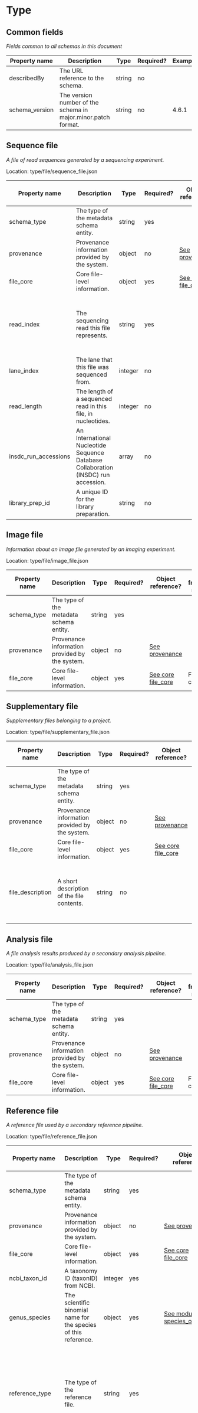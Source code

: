 # Type
## Common fields
_Fields common to all schemas in this document_

Property name | Description | Type | Required? | Example 
--- | --- | --- | --- | ---
 describedBy | The URL reference to the schema. | string | no |  |  |  | 
schema_version | The version number of the schema in major.minor.patch format. | string | no | 4.6.1

## Sequence file
_A file of read sequences generated by a sequencing experiment._

Location: type/file/sequence_file.json

Property name | Description | Type | Required? | Object reference? | User friendly name | Allowed values | Example 
--- | --- | --- | --- | --- | --- | --- | --- 
schema_type | The type of the metadata schema entity. | string | yes |  |  | file | 
provenance | Provenance information provided by the system. | object | no | [See   provenance](.md/#provenance) |  |  | 
file_core | Core file-level information. | object | yes | [See core  file_core](core.md/#file_core) | File core |  | 
read_index | The sequencing read this file represents. | string | yes |  | Read index | read1, read2, index1, index2, single-end, non-indexed | Should be one of: read1, read2, index1, index2
lane_index | The lane that this file was sequenced from. | integer | no |  | Lane index |  | 1
read_length | The length of a sequenced read in this file, in nucleotides. | integer | no |  | Read length |  | 51
insdc_run_accessions | An International Nucleotide Sequence Database Collaboration (INSDC) run accession. | array | no |  | INSDC run accession |  | SRR0000000
library_prep_id | A unique ID for the library preparation. | string | no |  | Library preparation ID |  | tech_rep_group_001

## Image file
_Information about an image file generated by an imaging experiment._

Location: type/file/image_file.json

Property name | Description | Type | Required? | Object reference? | User friendly name | Allowed values | Example 
--- | --- | --- | --- | --- | --- | --- | --- 
schema_type | The type of the metadata schema entity. | string | yes |  |  | file | 
provenance | Provenance information provided by the system. | object | no | [See   provenance](.md/#provenance) |  |  | 
file_core | Core file-level information. | object | yes | [See core  file_core](core.md/#file_core) | File core |  | 

## Supplementary file
_Supplementary files belonging to a project._

Location: type/file/supplementary_file.json

Property name | Description | Type | Required? | Object reference? | User friendly name | Allowed values | Example 
--- | --- | --- | --- | --- | --- | --- | --- 
schema_type | The type of the metadata schema entity. | string | yes |  |  | file | 
provenance | Provenance information provided by the system. | object | no | [See   provenance](.md/#provenance) |  |  | 
file_core | Core file-level information. | object | yes | [See core  file_core](core.md/#file_core) | File core |  | 
file_description | A short description of the file contents. | string | no |  | File description |  | Protocol for FACS enrichment; Image of spleen sample collection location

## Analysis file
_A file analysis results produced by a secondary analysis pipeline._

Location: type/file/analysis_file.json

Property name | Description | Type | Required? | Object reference? | User friendly name | Allowed values | Example 
--- | --- | --- | --- | --- | --- | --- | --- 
schema_type | The type of the metadata schema entity. | string | yes |  |  | file | 
provenance | Provenance information provided by the system. | object | no | [See   provenance](.md/#provenance) |  |  | 
file_core | Core file-level information. | object | yes | [See core  file_core](core.md/#file_core) | File core |  | 

## Reference file
_A reference file used by a secondary reference pipeline._

Location: type/file/reference_file.json

Property name | Description | Type | Required? | Object reference? | User friendly name | Allowed values | Example 
--- | --- | --- | --- | --- | --- | --- | --- 
schema_type | The type of the metadata schema entity. | string | yes |  |  | file | 
provenance | Provenance information provided by the system. | object | no | [See   provenance](.md/#provenance) |  |  | 
file_core | Core file-level information. | object | yes | [See core  file_core](core.md/#file_core) | File core |  | 
ncbi_taxon_id | A taxonomy ID (taxonID) from NCBI. | integer | yes |  | NCBI taxon ID |  | 9606; 10090
genus_species | The scientific binomial name for the species of this reference. | object | yes | [See module  species_ontology](module.md/#species_ontology) | Genus species |  | 
reference_type | The type of the reference file. | string | yes |  | Reference type | genome sequence, transcriptome sequence, annotation reference, transcriptome index, genome sequence index | Should be one of: genome sequence, transcriptome sequence, annotation reference, transcriptome index, or genome sequence index.
assembly_type | The assembly type of the genome reference file. | string | yes |  | Genome assembly type | primary assembly, complete assembly, patch assembly | Should be one of: primary assembly, complete assembly, or patch assembly.
reference_version | The genome version of the reference file. | string | yes |  | Reference version |  | GencodeV27; Ensembl 87

## Protocol
_Information about the protocol._

Location: type/protocol/protocol.json

Property name | Description | Type | Required? | Object reference? | User friendly name | Allowed values | Example 
--- | --- | --- | --- | --- | --- | --- | --- 
schema_type | The type of the metadata schema entity. | string | yes |  |  | protocol | 
provenance | Provenance information provided by the system. | object | no | [See   provenance](.md/#provenance) |  |  | 
protocol_core | Core protocol-level information. | object | yes | [See core  protocol_core](core.md/#protocol_core) | Protocol core |  | 
protocol_type | The type of protocol. | object | no | [See module  process_type_ontology](module.md/#process_type_ontology) | Protocol type |  | sample enrichment

## Sequencing protocol
_Information about the sequencing protocol._

Location: type/protocol/sequencing/sequencing_protocol.json

Property name | Description | Type | Required? | Object reference? | User friendly name | Allowed values | Example 
--- | --- | --- | --- | --- | --- | --- | --- 
schema_type | The type of the metadata schema entity. | string | yes |  |  | protocol | 
provenance | Provenance information provided by the system. | object | no | [See   provenance](.md/#provenance) |  |  | 
protocol_core | Core protocol-level information. | object | yes | [See core  protocol_core](core.md/#protocol_core) | Protocol core |  | 
instrument_manufacturer_model | The manufacturer and model of the sequencer. | object | yes | [See module  instrument_ontology](module.md/#instrument_ontology) | Instrument manufacturer and model |  | 
local_machine_name | Local name for the particular machine used for sequencing. | string | no |  | Local machine name |  | Machine1; HSMA-20
paired_end | Whether the sequenced molecule was sequenced from both ends. | boolean | yes |  | Paired end? |  | Should be one of: yes, or no.
method | The general method for sequencing. | object | yes | [See module  sequencing_ontology](module.md/#sequencing_ontology) | Sequencing method |  | 
10x | Fields specific for 10x experiments. | object | no | [See module  10x](module.md/#10x) | 10x-specific |  | 

## Library preparation protocol
_Information about how a sequencing library was prepared._

Location: type/protocol/sequencing/library_preparation_protocol.json

Property name | Description | Type | Required? | Object reference? | User friendly name | Allowed values | Example 
--- | --- | --- | --- | --- | --- | --- | --- 
schema_type | The type of the metadata schema entity. | string | yes |  |  | protocol | 
provenance | Provenance information provided by the system. | object | no | [See   provenance](.md/#provenance) |  |  | 
protocol_core | Core protocol-level information. | object | yes | [See core  protocol_core](core.md/#protocol_core) | Protocol core |  | 
cell_barcode | Information about cell identifier barcodes. | object | no | [See module  barcode](module.md/#barcode) | Cell barcode |  | 
input_nucleic_acid_molecule | Starting nucleic acid molecule isolated for sequencing. | object | yes | [See module  biological_macromolecule_ontology](module.md/#biological_macromolecule_ontology) | Input nucleic acid molecule |  | 
nucleic_acid_source | Source cells or organelles from which nucleic acid molecules were collected. | string | no |  | Nucleic acid source | bulk cell, single cell, single nucleus, bulk nuclei, mitochondria | Should be one of: single cell, bulk cell, single nucleus, bulk nuclei, or mitochondria.
library_construction_method | The general method for sequencing library construction. | object | yes | [See module  library_construction_ontology](module.md/#library_construction_ontology) | Library construction method |  | 
library_construction_kit | Name of kit used to construct the sequencing library. | object | no | [See module  purchased_reagents](module.md/#purchased_reagents) | Library construction kit |  | 
nucleic_acid_conversion_kit | Name of kit used to convert RNA to DNA for sequencing. | object | no | [See module  purchased_reagents](module.md/#purchased_reagents) | Nucleic acid conversion kit |  | 
end_bias | The type of tag or end bias the library has. | string | yes |  | End bias | 3 prime tag, 3 prime end bias, 5 prime tag, 5 prime end bias, full length | Should be one of: 3 prime tag, 3 prime end bias, 5 prime tag, 5 prime end bias, or full length.
primer | Primer used for cDNA synthesis from RNA. | string | no |  | Primer | poly-dT, random | Should be one of: poly-dT, or random.
strand | Library strandedness. | string | yes |  | Strand | first, second, unstranded, not provided | Should be one of: first, second, unstranded, or not provided.
spike_in_kit | Information about a spike-in kit. | object | no | [See module  purchased_reagents](module.md/#purchased_reagents) | Spike-in kit |  | 
spike_in_dilution | Dilution of spike-in. | integer | no |  | Spike-in dilution |  | 100
umi_barcode | Information about unique molecular identifier (UMI) barcodes. | object | no | [See module  barcode](module.md/#barcode) | UMI barcode |  | 
library_preamplification_method | The method used to amplify RNA prior to adaptor ligation. | object | no | [See module  library_amplification_ontology](module.md/#library_amplification_ontology) | Library pre-amplification method |  | 
cdna_library_amplification_method | The method used to amplify cDNA library prior to sequencing. | object | no | [See module  library_amplification_ontology](module.md/#library_amplification_ontology) | cDNA library amplification method |  | 
nominal_length | Average (insert) size of the fragments being sequenced. | integer | no |  | Nominal length |  | 250
nominal_sdev | Standard deviation of the (insert) size of the fragments being sequenced. | integer | no |  | Nominal standard deviation |  | 30

## Analysis protocol
_Information about the analysis protocol._

Location: type/protocol/analysis/analysis_protocol.json

Property name | Description | Type | Required? | Object reference? | User friendly name | Allowed values | Example 
--- | --- | --- | --- | --- | --- | --- | --- 
schema_type | The type of the metadata schema entity. | string | yes |  |  | protocol | 
provenance | Provenance information provided by the system. | object | no | [See   provenance](.md/#provenance) |  |  | 
protocol_core | Core protocol-level information. | object | yes | [See core  protocol_core](core.md/#protocol_core) | Protocol core |  | 
protocol_type | The type of protocol. | object | yes | [See module  process_type_ontology](module.md/#process_type_ontology) | Protocol type |  | 
computational_method | A URI to a versioned workflow and versioned execution environment in a GA4GH-compliant repository. | string | yes |  | Computational method |  | SmartSeq2SingleCell; 10x

## Aggregate generation protocol
_Information about how cultured cells are developed into cell aggregates._

Location: type/protocol/biomaterial_collection/aggregate_generation_protocol.json

Property name | Description | Type | Required? | Object reference? | User friendly name | Allowed values | Example 
--- | --- | --- | --- | --- | --- | --- | --- 
schema_type | The type of the metadata schema entity. | string | yes |  |  | protocol | 
provenance | Provenance information provided by the system. | object | no | [See   provenance](.md/#provenance) |  |  | 
protocol_core | Core protocol-level information. | object | yes | [See core  protocol_core](core.md/#protocol_core) | Protocol core |  | 
formation_method | Method used to form cell aggregates. | string | yes |  | Aggregate formation method |  | rocking; suspension cultures; hanging drops; spinner flasks
cell_uniformity | Description of the cell aggregates uniformity after formation. | string | no |  | Aggregate cell uniformity |  | Mostly homogenous embryoid bodies of variable cell numbers; Low-homogeneity in morphology and size

## Enrichment protocol
_Information about how a biomaterial is enriched for a feature or characteristic of interest._

Location: type/protocol/biomaterial_collection/enrichment_protocol.json

Property name | Description | Type | Required? | Object reference? | User friendly name | Allowed values | Example 
--- | --- | --- | --- | --- | --- | --- | --- 
schema_type | The type of the metadata schema entity. | string | yes |  |  | protocol | 
provenance | Provenance information provided by the system. | object | no | [See   provenance](.md/#provenance) |  |  | 
protocol_core | Core protocol-level information. | object | yes | [See core  protocol_core](core.md/#protocol_core) | Protocol core |  | 
enrichment_method | The method by which enrichment was achieved. | object | yes | [See module  process_type_ontology](module.md/#process_type_ontology) | Enrichment method |  | 
markers | A list of markers used to enrich for or against certain cells. | string | no |  | Markers |  | CD4+ CD8-; HLA-G+
min_size_selected | Minimum cell or organelle size passing selection, in microns. | number | no |  | Minimum size selected |  | 70
max_size_selected | Maximum cell or organelle size passing selection, in microns. | number | no |  | Maximum size selected |  | 90

## Dissociation protocol
_Information about the dissociation protocol used to separate individual cells or nuclei._

Location: type/protocol/biomaterial_collection/dissociation_protocol.json

Property name | Description | Type | Required? | Object reference? | User friendly name | Allowed values | Example 
--- | --- | --- | --- | --- | --- | --- | --- 
schema_type | The type of the metadata schema entity. | string | yes |  |  | protocol | 
provenance | Provenance information provided by the system. | object | no | [See   provenance](.md/#provenance) |  |  | 
protocol_core | Core protocol-level information. | object | yes | [See core  protocol_core](core.md/#protocol_core) | Protocol core |  | 
method | How cells or organelles were dissociated. | object | yes | [See module  process_type_ontology](module.md/#process_type_ontology) | Dissociation method |  | 
reagents | A list of purchased reagents used in this protocol. | array | no | [See module  purchased_reagents](module.md/#purchased_reagents) | Protocol reagents |  | 

## iPSC induction protocol
_Information about how a biomaterial is treated to become an induced pluripotent stem cell._

Location: type/protocol/biomaterial_collection/ipsc_induction_protocol.json

Property name | Description | Type | Required? | Object reference? | User friendly name | Allowed values | Example 
--- | --- | --- | --- | --- | --- | --- | --- 
schema_type | The type of the metadata schema entity. | string | yes |  |  | protocol | 
provenance | Provenance information provided by the system. | object | no | [See   provenance](.md/#provenance) |  |  | 
protocol_core | Core protocol-level information. | object | yes | [See core  protocol_core](core.md/#protocol_core) | Protocol core |  | 
ipsc_induction_method | Induction method applied to primary cell culture to induce pluripotent stem cell generation. | string | yes |  | Induction method | lentivirus, sendai virus, Gun particle, piggyBac transposon, miRNA viral, adenovirus, cre-loxP, plasmid, retroviral | Should be one of: lentivirus, sendai virus, Gun particle, piggyBac transposon, miRNA viral, adenovirus, cre-loxP, plasmid, or retroviral.
ipsc_induction_factors | Induction factors added to primary cell culture to induce pluripotency. | string | no |  | Induction factors |  | POU5F1; SOX2; KLF4; c-MYC
ipsc_induction_kit | Kit used to induce pluripotent stem cell generation. | object | no | [See module  purchased_reagents](module.md/#purchased_reagents) | Induction kit |  | 
pluripotency_test | Description of how pluripotency was tested in induced pluripotent stem cells. | string | no |  | Pluripotency test |  | Teratoma formation; PluriTest; Rt-PCR
percent_pluripotency | Percent of iPSCs that passed the pluripotency test. | number | no |  | Percent pluripotency |  | 97.2
pluripotency_vector_removed | Whether a viral vector was removed after induction. | string | no |  | Pluripotent vector removed? | yes, no, unknown | Should be one of: yes, no, or unknown.
ipsc_induction_produced_in_house | Whether the induced pluripotent stem cell was prepared in-house. | boolean | no |  | iPSC prepared in-house? |  | Should be one of: yes, or no.
protocol_reagents | A list of additional purchased reagents used in this protocol. | array | no | [See module  purchased_reagents](module.md/#purchased_reagents) | Additional protocol reagents |  | 

## Collection protocol
_Information about the biomaterial collection protocol._

Location: type/protocol/biomaterial_collection/collection_protocol.json

Property name | Description | Type | Required? | Object reference? | User friendly name | Allowed values | Example 
--- | --- | --- | --- | --- | --- | --- | --- 
schema_type | The type of the metadata schema entity. | string | yes |  |  | protocol | 
provenance | Provenance information provided by the system. | object | no | [See   provenance](.md/#provenance) |  |  | 
protocol_core | Core protocol-level information. | object | yes | [See core  protocol_core](core.md/#protocol_core) | Protocol core |  | 
method | Method used to collect the biomaterial. | object | yes | [See module  process_type_ontology](module.md/#process_type_ontology) | Collection method |  | 
reagents | A list of purchased reagents used in this protocol. | array | no | [See module  purchased_reagents](module.md/#purchased_reagents) | Protocol reagents |  | 

## Differentiation protocol
_Information about how a cell is differentiated to a desired cell type or organoid._

Location: type/protocol/biomaterial_collection/differentiation_protocol.json

Property name | Description | Type | Required? | Object reference? | User friendly name | Allowed values | Example 
--- | --- | --- | --- | --- | --- | --- | --- 
schema_type | The type of the metadata schema entity. | string | yes |  |  | protocol | 
provenance | Provenance information provided by the system. | object | no | [See   provenance](.md/#provenance) |  |  | 
protocol_core | Core protocol-level information. | object | yes | [See core  protocol_core](core.md/#protocol_core) | Protocol core |  | 
differentiation_method | Method applied to cell culture to induce a specific differentiation response. | string | yes |  | Differentiation method |  | Embryoid Body; Monolayer; Inductive Co-Culture
media | Culture media used to induce a specific differentiation response. | string | no |  | Differentiation media |  | RPMI 1640 + B27; Neurobasal Media; StemPro-34 Serum-Free Medium
small_molecules | Small molecules added to stem cell medium to induce a specific differentiation response. | string | no |  | Small molecules |  | Retinoic Acid; CHIR99021 (GSK-inhibitor); Activin A; BMP4
target_cell_yield | Percent of target cells obtained after directed differentiation of origin cell. | number | no |  | Percent target cell yield |  | 95
reagents | A list of purchased reagents used in the differentiation protocol. | array | no | [See module  purchased_reagents](module.md/#purchased_reagents) | Differentiation reagents |  | 
target_pathway | Targeted pathway for specific differentiation response. | string | no |  | Target pathway |  | Wnt pathway; Hedgehog signaling pathway
validation_method | Method used to validate origin cell successfully differentiated to target cell. | string | no |  | Differentiation validation method |  | Pancreatic Cell DTZ Detection Assay; qPCR; Flow Cytometry; Immunocytochemistry Staining
validation_result | Result confirming successful differentiation to target cell type. | string | no |  | Validation result |  | CD103 Positive; Nestin Positive; HCN4 Positive; CD11C Negative

## Imaging preparation protocol
_Information about the preparation protocol of the imaged specimen used in an imaging experiment_

Location: type/protocol/imaging/imaging_preparation_protocol.json

Property name | Description | Type | Required? | Object reference? | User friendly name | Allowed values | Example 
--- | --- | --- | --- | --- | --- | --- | --- 
schema_type | The type of the metadata schema entity. | string | yes |  |  | protocol | 
provenance | Provenance information provided by the system. | object | no | [See   provenance](.md/#provenance) |  |  | 
protocol_core | Core protocol-level information. | object | yes | [See core  protocol_core](core.md/#protocol_core) | Protocol core |  | 
fresh_slicing_method | The method by which fresh tissue was sliced. | string | no |  | Fresh slicing method |  | vibrotome
imaged_slice_thickness | Thickness of the imaged slice in micrometres. | number | no |  | Imaged slice thickness |  | 10
final_slicing_method | The method by which the final slice was obtained. | string | no |  | Final slicing method |  | cryosectioning
post_resection_interval | Length of time between surgical resection and fresh slicing of tissue. | number | no |  | Time between resection and fresh slicing |  | 5
post_resection_interval_unit | The unit of time in which the post resection interval is expressed. | object | no | [See module  time_unit_ontology](module.md/#time_unit_ontology) | Post resection interval time unit |  | day
pre_final_slice_preservation_method | Tissue preservation method used prior to final slicing. | object | no | [See module  preservation_storage](module.md/#preservation_storage) | Pre-final slice preservation method |  | freezing
post_final_slicing_interval | Length of time between secondary slicing and hybridization. | number | no |  | Post final slicing interval |  | 7
post_final_slicing_interval_unit | The unit of time in which the post final slicing interval is expressed. | object | no | [See module  time_unit_ontology](module.md/#time_unit_ontology) | Post final slicing interval time unit |  | day
fiducial_marker | Fiducial markers for the alignment of images taken across multiple rounds of imaging. | string | no |  | Fiducial marker |  | beads
expansion_factor | Factor by which the imaged tissue was expanded in one dimension. | number | no |  | Expansion factor |  | 3

## Imaging Protocol
_Information about the imaging protocol_

Location: type/protocol/imaging/imaging_protocol.json

Property name | Description | Type | Required? | Object reference? | User friendly name | Allowed values | Example 
--- | --- | --- | --- | --- | --- | --- | --- 
schema_type | The type of the metadata schema entity. | string | yes |  |  | protocol | 
provenance | Provenance information provided by the system. | object | no | [See   provenance](.md/#provenance) |  |  | 
protocol_core | Core protocol-level information. | object | yes | [See core  protocol_core](core.md/#protocol_core) | Protocol core |  | 
microscope_setup_description | Description of the microscope setup. | string | no |  | Microscope setup description |  | Motorized stage (SCAN IM 112 x 74, Marzhauser), sCMOS camera (Zyla 4.2; Andor), 60x, Plan-Apo, 1.3 NA, silicone oil objective (UPLSAPO60XS2; Olympus).
microscopy_technique | The type of microscopy. | object | yes | [See module  microscopy_ontology](module.md/#microscopy_ontology) | Microscopy technique |  | 
magnification | Magnification of the objective used for imaging. | string | yes |  | Magnification |  | 60x; 100x
numerical_aperture | Numerical aperture of the objective. | number | yes |  | Numerical aperture |  | 1.3; 0.75
immersion_medium_type | Immersion medium used for imaging. | string | no |  | Immersion medium |  | oil; air
immersion_medium_refractive_index | Refractive index of the immersion medium used for imaging. | number | no |  | Refractive index of the immersion medium |  | 1.5; 1
pixel_size | Pixel size in nanometers. | number | yes |  | Pixel size |  | 109
number_of_tiles | Number of XY tiles in the experiment. | integer | no |  | Number of tiles |  | 2000
tile_size_y | Y size of the tile in micrometers. | number | no |  | Tile size Y |  | 100
tile_size_x | X size of the tile in micrometers. | number | no |  | Tile size X |  | 100
z_stack_step_size | Z-stack step size in nanometers. | number | no |  | Z stack step size |  | 200
number_of_z_steps | Number of steps in a Z stack. | integer | no |  | Number of Z steps |  | 40
overlapping_tiles | Whether tiles were collected with overlap. | string | yes |  | Overlapping tiles? | yes, no | Should be one of: yes, or no.
channel | Information about each channel used in the imaging protocol. | array | yes | [See module  channel](module.md/#channel) | Channel |  | 
target | Information about each imaging target in the imaging experiment. | array | yes | [See module  target](module.md/#target) | Imaging target |  | 

## Project
_A project entity contains information about the overall project._

Location: type/project/project.json

Property name | Description | Type | Required? | Object reference? | User friendly name | Allowed values | Example 
--- | --- | --- | --- | --- | --- | --- | --- 
schema_type | The type of the metadata schema entity. | string | yes |  |  | project | 
provenance | Provenance information provided by the system. | object | no | [See   provenance](.md/#provenance) |  |  | 
project_core | Core project-level information. | object | yes | [See core  project_core](core.md/#project_core) | Project core |  | 
contributors | People contributing to any aspect of the project. | array | no | [See module  contact](module.md/#contact) | Contributors |  | 
supplementary_links | External link(s) pointing to code, supplementary data files, or analysis files associated with the project which will not be uploaded. | array | no |  | Supplementary link(s) |  | https://github.com/czbiohub/tabula-muris; http://celltag.org/
publications | Publications resulting from this project. | array | no | [See module  publication](module.md/#publication) | Publications |  | 
insdc_project_accessions | An International Nucleotide Sequence Database Collaboration (INSDC) project accession. | array | no |  | INSDC project accession |  | SRP000000
geo_series_accessions | A Gene Expression Omnibus (GEO) series accession. | array | no |  | GEO series accession |  | GSE00000
array_express_accessions | An ArrayExpress accession. | array | no |  | ArrayExpress accession |  | E-AAAA-00
insdc_study_accessions | An International Nucleotide Sequence Database Collaboration (INSDC) study accession. | array | no |  | INSDC study accession |  | PRJNA000000
funders | Funding source(s) supporting the project. | array | yes | [See module  funder](module.md/#funder) | Funding source(s) |  | 

## Specimen from organism
_Information about the specimen that was collected from the donor organism._

Location: type/biomaterial/specimen_from_organism.json

Property name | Description | Type | Required? | Object reference? | User friendly name | Allowed values | Example 
--- | --- | --- | --- | --- | --- | --- | --- 
schema_type | The type of the metadata schema entity. | string | yes |  |  | biomaterial | 
provenance | Provenance information provided by the system. | object | no | [See   provenance](.md/#provenance) |  |  | 
biomaterial_core | Core biomaterial-level information. | object | yes | [See core  biomaterial_core](core.md/#biomaterial_core) | Biomaterial core |  | 
genus_species | The scientific binomial name for the species of the specimen. | array | no | [See module  species_ontology](module.md/#species_ontology) | Genus species |  | 
organ | The organ that the biomaterial came from. | object | yes | [See module  organ_ontology](module.md/#organ_ontology) | Organ |  | 
organ_part | A term for a specific part of the organ that the biomaterial came from. | object | no | [See module  organ_part_ontology](module.md/#organ_part_ontology) | Organ part |  | 
diseases | Short description of known disease(s) of the specimen. | array | no | [See module  disease_ontology](module.md/#disease_ontology) | Known disease(s) |  | 
state_of_specimen | State of the specimen at the time of collection. | object | no | [See module  state_of_specimen](module.md/#state_of_specimen) | State of specimen |  | 
preservation_storage | Information about how a specimen was preserved and/or stored over a period of time. | object | no | [See module  preservation_storage](module.md/#preservation_storage) | Preservation/Storage |  | 
collection_time | When the biomaterial was collected. | string | no |  | Time of collection |  | 2017-03-19T07:22:00Z
purchased_specimen | Information about a purchased specimen. | object | no | [See module  purchased_reagents](module.md/#purchased_reagents) | Purchased specimen |  | 

## Cell suspension
_Information about the suspension of cells or nuclei derived from the collected or cultured specimen._

Location: type/biomaterial/cell_suspension.json

Property name | Description | Type | Required? | Object reference? | User friendly name | Allowed values | Example 
--- | --- | --- | --- | --- | --- | --- | --- 
schema_type | The type of the metadata schema entity. | string | yes |  |  | biomaterial | 
provenance | Provenance information provided by the system. | object | no | [See   provenance](.md/#provenance) |  |  | 
biomaterial_core | Core biomaterial-level information. | object | yes | [See core  biomaterial_core](core.md/#biomaterial_core) | Biomaterial core |  | 
cell_morphology | Features relating to the morphology of cells in a biomaterial. | object | no | [See module  cell_morphology](module.md/#cell_morphology) | Cell morphology |  | 
growth_conditions | Features relating to the growth and/or maintenance of a biomaterial. | object | no | [See module  growth_conditions](module.md/#growth_conditions) | Growth conditions |  | 
genus_species | The scientific binomial name for the species of the suspension. | array | no | [See module  species_ontology](module.md/#species_ontology) | Genus species |  | 
selected_cell_type | The cell type(s) selected to be present in the suspension. | array | no | [See module  cell_type_ontology](module.md/#cell_type_ontology) | Selected cell type |  | 
estimated_cell_count | Estimated number of cells in the suspension. | integer | no |  | Estimated cell count |  | 1; 2100
plate_based_sequencing | Fields specific for plate-based sequencing experiments. | object | no | [See module  plate_based_sequencing](module.md/#plate_based_sequencing) | Plate-based sequencing |  | 
timecourse | Information relating to a timecourse associated with this cell suspension. | object | no | [See module  timecourse](module.md/#timecourse) | Timecourse |  | 

## Cell line
_Information about the cell line or cell culture biomaterial._

Location: type/biomaterial/cell_line.json

Property name | Description | Type | Required? | Object reference? | User friendly name | Allowed values | Example 
--- | --- | --- | --- | --- | --- | --- | --- 
schema_type | The type of the metadata schema entity. | string | yes |  |  | biomaterial | 
provenance | Provenance information provided by the system. | object | no | [See   provenance](.md/#provenance) |  |  | 
biomaterial_core | Core biomaterial-level information. | object | yes | [See core  biomaterial_core](core.md/#biomaterial_core) | Biomaterial core |  | 
supplier | The supplier of the cell line. | string | no |  | Supplier |  | HipSci; ATCC
catalog_number | The supplier catalogue number for the cell line. | string | no |  | Catalog number |  | 77650057
lot_number | The supplier lot or batch number for the cell line. | string | no |  | Lot/batch number |  | 24.10.14
catalog_url | The supplier catalogue URL for the cell line. | string | no |  | Catalog URL |  | www.phe-culturecollections.org.uk/products/celllines/ipsc/detail.jsp?refId=77650057&collection=ecacc_ipsc
cell_cycle | The cell cycle phase if the cell line is synchronized growing cells or the phase is known. | object | no | [See module  cell_cycle_ontology](module.md/#cell_cycle_ontology) | Cell cycle |  | 
cell_line_type | The type of cell line. | string | yes |  | Cell line type | primary, immortalized, stem cell-derived, synthetic, induced pluripotent, stem cell | Should be one of: primary, immortalized, stem cell, stem cell-derived, induced pluripotent, or synthetic.
model_organ | Organ for which this cell line is a model. | object | yes | [See module  organ_ontology](module.md/#organ_ontology) | Organ model |  | 
cell_morphology | Features relating to the morphology of the cells. | object | no | [See module  cell_morphology](module.md/#cell_morphology) | Cell morphology |  | 
growth_conditions | Features relating to the growth and/or maintenance of the cell lines. | object | no | [See module  growth_conditions](module.md/#growth_conditions) | Growth conditions |  | 
confluency | The percent a plate surface is covered by cells. | number | no |  | Percent confluency |  | 60
cell_type | The cell type that the cell line represents. | object | no | [See module  cell_type_ontology](module.md/#cell_type_ontology) | Cell type |  | 
karyotype | The karyotype of the cell line. | string | no |  | Karyotype |  | sex chromosome complement of XY; del(2) (q11)
tissue | The tissue that the cell line was derived from. | object | no | [See module  organ_part_ontology](module.md/#organ_part_ontology) | Tissue |  | 
date_established | When the cell line was established. | string | no |  | Date established |  | 2017-03-19
disease | Short description of any disease association to the cell type. | object | no | [See module  disease_ontology](module.md/#disease_ontology) | Disease |  | 
genus_species | The scientific binomial name for the species of the cell line. | array | no | [See module  species_ontology](module.md/#species_ontology) | Genus species |  | 
publication | A publication that cites the cell line creation. | object | no | [See module  publication](module.md/#publication) | Publication |  | 

## Imaged specimen
_Information about a tissue specimen after it has been sectioned and prepared for imaging._

Location: type/biomaterial/imaged_specimen.json

Property name | Description | Type | Required? | Object reference? | User friendly name | Allowed values | Example 
--- | --- | --- | --- | --- | --- | --- | --- 
schema_type | The type of the metadata schema entity. | string | yes |  |  | biomaterial | 
provenance | Provenance information provided by the system. | object | no | [See   provenance](.md/#provenance) |  |  | 
biomaterial_core | Core biomaterial-level information. | object | yes | [See core  biomaterial_core](core.md/#biomaterial_core) | Biomaterial core |  | 
overview_images | List of filenames of photographs of specimen. | array | no |  | Gross image |  | my_image_file.jpg; overview_image.tiff
slice_thickness | Thickness of the imaged slice in micrometres. | number | yes |  | Imaged slice thickness |  | 14
internal_anatomical_structures | Internal (landmark) structures visible in the overview image that are informative about the broader anatomical context/location of the sample. | array | no | [See module  organ_part_ontology](module.md/#organ_part_ontology) | Internal tissue structures |  | 

## Donor organism
_Information about the donor from which a specimen was collected._

Location: type/biomaterial/donor_organism.json

Property name | Description | Type | Required? | Object reference? | User friendly name | Allowed values | Example 
--- | --- | --- | --- | --- | --- | --- | --- 
schema_type | The type of the metadata schema entity. | string | yes |  |  | biomaterial | 
provenance | Provenance information provided by the system. | object | no | [See   provenance](.md/#provenance) |  |  | 
biomaterial_core | Core biomaterial-level information. | object | yes | [See core  biomaterial_core](core.md/#biomaterial_core) | Biomaterial core |  | 
human_specific | Fields specific to human (homo sapiens) organisms. | object | no | [See module  human_specific](module.md/#human_specific) | Human-specific |  | 
mouse_specific | Fields specific to mouse (mus musculus) organisms. | object | no | [See module  mouse_specific](module.md/#mouse_specific) | Mouse-specific |  | 
genus_species | The scientific binomial name for the species of the organism. | array | no | [See module  species_ontology](module.md/#species_ontology) | Genus species |  | 
sex | The biological sex of the organism. | string | yes |  | Biological sex | female, male, mixed, unknown | Should be one of: male, female, mixed, or unknown.
is_living | Whether organism was alive at time of biomaterial collection. | string | yes |  | Alive at collection? | yes, no, unknown | Should be one of: yes, no, or unknown.
organism_age | Age of organism in Age units measured since birth. | string | no |  | Age |  | 20; 45-65
organism_age_unit | The unit in which Age is expressed. | object | no | [See module  time_unit_ontology](module.md/#time_unit_ontology) | Age unit |  | 
development_stage | A classification of the developmental stage of the organism. | object | yes | [See module  development_stage_ontology](module.md/#development_stage_ontology) | Development stage |  | 
diseases | Short description of known disease(s) of the organism. | array | no | [See module  disease_ontology](module.md/#disease_ontology) | Known disease(s) |  | 
death | Information about conditions of death of the organism. | object | no | [See module  death](module.md/#death) | Death conditions |  | 
familial_relationships | Information about other organisms related to this organism. | array | no | [See module  familial_relationship](module.md/#familial_relationship) | Familial relationship |  | 
medical_history | Information about the medical history of the organism. | object | no | [See module  medical_history](module.md/#medical_history) | Medical history |  | 
gestational_age | Gestational age of organism in Gestational age units measured since fertilization. | string | no |  | Gestational age |  | 22; 5-7
gestational_age_unit | The unit in which Gestational age is expressed. | object | no | [See module  time_unit_ontology](module.md/#time_unit_ontology) | Gestational age unit |  | 
height | Height of organism in Height unit. | string | no |  | Height |  | 160; 120-140
height_unit | The unit in which Height is expressed. | object | no | [See module  length_unit_ontology](module.md/#length_unit_ontology) | Height unit |  | 
weight | Weight of organism in Weight unit. | string | no |  | Weight |  | 60; 40-60
weight_unit | The unit in which Weight is expressed. | object | no | [See module  mass_unit_ontology](module.md/#mass_unit_ontology) | Weight unit |  | 
timecourse | Information relating to a timecourse associated with this biomaterial. | object | no | [See module  timecourse](module.md/#timecourse) | Timecourse |  | 

## Organoid
_Information about an organoid biomaterial._

Location: type/biomaterial/organoid.json

Property name | Description | Type | Required? | Object reference? | User friendly name | Allowed values | Example 
--- | --- | --- | --- | --- | --- | --- | --- 
schema_type | The type of the metadata schema entity. | string | yes |  |  | biomaterial | 
provenance | Provenance information provided by the system. | object | no | [See   provenance](.md/#provenance) |  |  | 
biomaterial_core | Core biomaterial-level information. | object | yes | [See core  biomaterial_core](core.md/#biomaterial_core) | Biomaterial core |  | 
genus_species | The scientific binomial name for the species of the organoid. | array | no | [See module  species_ontology](module.md/#species_ontology) | Genus species |  | 
model_organ | Organ for which this organoid is a model system. | object | yes | [See module  organ_ontology](module.md/#organ_ontology) | Organ model |  | 
model_organ_part | Organ part for which this organoid is a model system. | object | no | [See module  organ_part_ontology](module.md/#organ_part_ontology) | Organ part model |  | 
age | Age of the organoid in Organoid age unit measured from when cell aggregates started differentiating to desired organoid model. | number | no |  | Organoid age |  | 55
age_unit | The unit in which Organoid age is expressed. | object | no | [See module  time_unit_ontology](module.md/#time_unit_ontology) | Organoid age unit |  | 
size | Size of the organoid in Organoid size unit. | number | no |  | Organoid size |  | 4
size_unit | The unit in which the Organoid size is expressed. | object | no | [See module  length_unit_ontology](module.md/#length_unit_ontology) | Organoid size unit |  | 
morphology | General description of the organoid morphology. | string | no |  | Organoid morphology |  | Epithelial monolayer with budding crypt-like domains; Optic cup structure
embedded_in_matrigel | Whether the organoid is embedded in a matrigel. | boolean | no |  | Embeddded in matrigel? |  | Should be one of: yes, no.
growth_environment | Growth environment in which the organoid is grown. | string | no |  | Growth environment |  | matrigel; liquid suspension; adherent
input_aggregate_cell_count | Estimated number of cells per input cell aggregate. | number | no |  | Input aggregate cell count |  | 10000
stored_oxygen_levels | Percent oxygen level organoid was stored in prior to sequencing. | number | no |  | Stored oxygen level |  | 75

## Process
_Information about a process completed in the experiment._

Location: type/process/process.json

Property name | Description | Type | Required? | Object reference? | User friendly name | Allowed values | Example 
--- | --- | --- | --- | --- | --- | --- | --- 
schema_type | The type of the metadata schema entity. | string | yes |  |  | process | 
provenance | Provenance information provided by the system. | object | no | [See   provenance](.md/#provenance) |  |  | 
process_core | Core process-level information. | object | yes | [See core  process_core](core.md/#process_core) | Process core |  | 
length_of_time | Length of time the process took to execute in Length of time unit. | string | no |  | Length of time |  | 10; 55-60
length_of_time_unit | The unit in which Length of time is expressed. | object | no | [See module  time_unit_ontology](module.md/#time_unit_ontology) | Length of time unit |  | 
process_type | The type of process. | object | no | [See module  process_type_ontology](module.md/#process_type_ontology) | Process type |  | 
deviation_from_protocol | A deviation from the protocol provided. | string | no |  | Deviation from protocol |  | Skipped ACK lysis step; Used 100um filter instead of 40um filter
insdc_experiment | An International Nucleotide Sequence Database Collaboration (INSDC) experiment accession. | object | no | [See module  insdc_experiment](module.md/#insdc_experiment) | INSDC experiment accession |  | 

## Analysis process
_Information about the analysis process_

Location: type/process/analysis/analysis_process.json

Property name | Description | Type | Required? | Object reference? | User friendly name | Allowed values | Example 
--- | --- | --- | --- | --- | --- | --- | --- 
schema_type | The type of the metadata schema entity. | string | yes |  |  | process | 
provenance | Provenance information provided by the system. | object | no | [See   provenance](.md/#provenance) |  |  | 
process_core | Core process-level information. | object | yes | [See core  process_core](core.md/#process_core) | Process core |  | 
process_type | The type of process. | object | yes | [See module  process_type_ontology](module.md/#process_type_ontology) | Process type |  | 
inputs | Input parameters used in the pipeline run. | array | yes |  | Input parameters |  | 
tasks | Information about steps in the workflow. | array | yes |  | Workflow tasks |  | 
input_bundles | UUID(s) of the input bundle(s) used in running the pipeline. | array | yes |  | Input bundles |  | b816d2d6-5f10-4447-4194-3d0a804454d6
timestamp_start_utc | Initial start time of the full pipeline in UTC. | string | yes |  | Start timestamp (UTC) |  | 2018-01-21T09:34:27Z
timestamp_stop_utc | Terminal stop time of the full pipeline in UTC. | string | yes |  | Stop timestamp (UTC) |  | 2018-01-21T11:35:01Z
analysis_run_type | Whether the analysis was run or was copied forward as an optimization. | string | yes |  | Analysis run type | run, copy-forward | Should be one of: run, or copy-forward.
reference_bundle | UUID of the bundle containing the reference used in running the pipeline. | string | yes |  | Reference bundle |  | b816d2d6-5f10-4447-4194-3d0a804454d6

